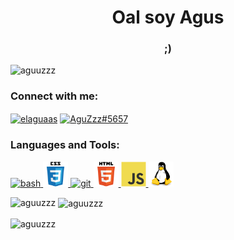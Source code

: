 <h1 align="center">Oal soy Agus</h1>
<h3 align="center">;)</h3>

<p align="left"> <img src="https://komarev.com/ghpvc/?username=aguuzzz&label=Profile%20views&color=0e75b6&style=flat" alt="aguuzzz" /> </p>

<h3 align="left">Connect with me:</h3>
<p align="left">
<a href="https://twitter.com/elaguaas" target="blank"><img align="center" src="https://raw.githubusercontent.com/rahuldkjain/github-profile-readme-generator/master/src/images/icons/Social/twitter.svg" alt="elaguaas" height="30" width="40" /></a>
<a href="https://discord.gg/AguZzz#5657" target="blank"><img align="center" src="https://raw.githubusercontent.com/rahuldkjain/github-profile-readme-generator/master/src/images/icons/Social/discord.svg" alt="AguZzz#5657" height="30" width="40" /></a>
</p>

<h3 align="left">Languages and Tools:</h3>
<p align="left"> <a href="https://www.gnu.org/software/bash/" target="_blank" rel="noreferrer"> <img src="https://www.vectorlogo.zone/logos/gnu_bash/gnu_bash-icon.svg" alt="bash" width="40" height="40"/> </a> <a href="https://www.w3schools.com/css/" target="_blank" rel="noreferrer"> <img src="https://raw.githubusercontent.com/devicons/devicon/master/icons/css3/css3-original-wordmark.svg" alt="css3" width="40" height="40"/> </a> <a href="https://git-scm.com/" target="_blank" rel="noreferrer"> <img src="https://www.vectorlogo.zone/logos/git-scm/git-scm-icon.svg" alt="git" width="40" height="40"/> </a> <a href="https://www.w3.org/html/" target="_blank" rel="noreferrer"> <img src="https://raw.githubusercontent.com/devicons/devicon/master/icons/html5/html5-original-wordmark.svg" alt="html5" width="40" height="40"/> </a> <a href="https://developer.mozilla.org/en-US/docs/Web/JavaScript" target="_blank" rel="noreferrer"> <img src="https://raw.githubusercontent.com/devicons/devicon/master/icons/javascript/javascript-original.svg" alt="javascript" width="40" height="40"/> </a> <a href="https://www.linux.org/" target="_blank" rel="noreferrer"> <img src="https://raw.githubusercontent.com/devicons/devicon/master/icons/linux/linux-original.svg" alt="linux" width="40" height="40"/> </a> </p>

<p><img align="left" src="https://github-readme-stats.vercel.app/api/top-langs?username=aguuzzz&show_icons=true&locale=en&layout=compact" alt="aguuzzz" /></p>

<p>&nbsp;<img align="center" src="https://github-readme-stats.vercel.app/api?username=aguuzzz&show_icons=true&locale=en" alt="aguuzzz" /></p>

<p><img align="center" src="https://github-readme-streak-stats.herokuapp.com/?user=aguuzzz&" alt="aguuzzz" /></p>
